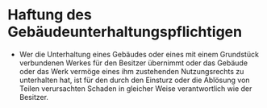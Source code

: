 # Haftung des Gebäudeunterhaltungspflichtigen

- Wer die Unterhaltung eines Gebäudes oder eines mit einem Grundstück verbundenen Werkes für den Besitzer übernimmt oder das Gebäude oder das Werk vermöge eines ihm zustehenden Nutzungsrechts zu unterhalten hat, ist für den durch den Einsturz oder die Ablösung von Teilen verursachten Schaden in gleicher Weise verantwortlich wie der Besitzer.


